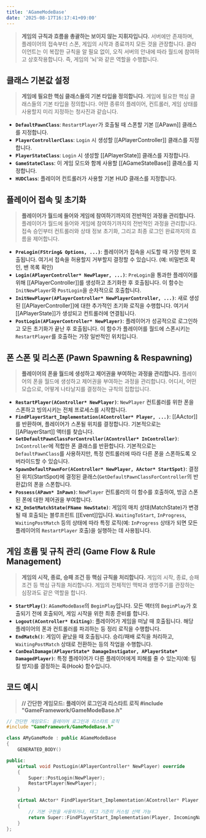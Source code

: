 ```yaml
---
title: 'AGameModeBase'
date: '2025-08-17T16:17:41+09:00'
---
```

> **게임의 규칙과 흐름을 총괄하는 보이지 않는 지휘자입니다.** 서버에만 존재하며, 플레이어의 접속부터 스폰, 게임의 시작과 종료까지 모든 것을 관장합니다. 클라이언트는 이 복잡한 규칙을 알 필요 없이, 오직 서버의 안내에 따라 월드에 참여하고 상호작용합니다. 즉, 게임의 '뇌'와 같은 역할을 수행합니다.

## 클래스 기본값 설정
> **게임에 필요한 핵심 클래스들의 기본 타입을 정의합니다.**
게임에 필요한 핵심 클래스들의 기본 타입을 정의합니다. 어떤 종류의 플레이어, 컨트롤러, 게임 상태를 사용할지 미리 지정하는 청사진과 같습니다.
* **`DefaultPawnClass`**:
	`RestartPlayer`가 호출될 때 스폰할 기본 [[APawn]] 클래스를 지정합니다.
* **`PlayerControllerClass`**:
	`Login` 시 생성할 [[APlayerController]] 클래스를 지정합니다.
* **`PlayerStateClass`**:
	`Login` 시 생성할 [[APlayerState]] 클래스를 지정합니다.
* **`GameStateClass`**:
	이 게임 모드와 함께 사용할 [[AGameStateBase]] 클래스를 지정합니다.
* **`HUDClass`**:
	플레이어 컨트롤러가 사용할 기본 HUD 클래스를 지정합니다.

## 플레이어 접속 및 초기화
> **플레이어가 월드에 들어와 게임에 참여하기까지의 전반적인 과정을 관리합니다.**
플레이어가 월드에 들어와 게임에 참여하기까지의 전반적인 과정을 관리합니다. 접속 승인부터 컨트롤러와 상태 정보 초기화, 그리고 최종 로그인 완료까지의 흐름을 제어합니다.
* **`PreLogin(FString& Options, ...)`**:
	플레이어가 접속을 시도할 때 가장 먼저 호출됩니다. 여기서 접속을 허용할지 거부할지 결정할 수 있습니다. (예: 비밀번호 확인, 밴 목록 확인)
* **`Login(APlayerController* NewPlayer, ...)`**:
	`PreLogin`을 통과한 플레이어를 위해 [[APlayerController]]를 생성하고 초기화한 후 호출됩니다. 이 함수는 `InitNewPlayer`와 `PostLogin`을 순차적으로 호출합니다.
* **`InitNewPlayer(APlayerController* NewPlayerController, ...)`**:
	새로 생성된 [[APlayerController]]에 대한 추가적인 초기화 로직을 수행합니다. 여기서 [[APlayerState]]가 생성되고 컨트롤러에 연결됩니다.
* **`PostLogin(APlayerController* NewPlayer)`**:
	플레이어가 성공적으로 로그인하고 모든 초기화가 끝난 후 호출됩니다. 이 함수가 플레이어를 월드에 스폰시키는 `RestartPlayer`를 호출하는 가장 일반적인 위치입니다.

## 폰 스폰 및 리스폰 (Pawn Spawning & Respawning)
> **플레이어의 폰을 월드에 생성하고 제어권을 부여하는 과정을 관리합니다.**
플레이어의 폰을 월드에 생성하고 제어권을 부여하는 과정을 관리합니다. 어디서, 어떤 모습으로, 어떻게 나타날지를 결정하는 규칙의 집합입니다.
* **`RestartPlayer(AController* NewPlayer)`**:
	`NewPlayer` 컨트롤러를 위한 폰을 스폰하고 빙의시키는 전체 프로세스를 시작합니다.
* **`FindPlayerStart_Implementation(AController* Player, ...)`**:
	[[AActor]]를 반환하며, 플레이어가 스폰될 위치를 결정합니다. 기본적으로는 [[APlayerStart]] 액터를 찾습니다.
* **`GetDefaultPawnClassForController(AController* InController)`**:
	`InController`에 적합한 폰 클래스를 반환합니다. 기본적으로는 `DefaultPawnClass`를 사용하지만, 특정 컨트롤러에 따라 다른 폰을 스폰하도록 오버라이드할 수 있습니다.
* **`SpawnDefaultPawnFor(AController* NewPlayer, AActor* StartSpot)`**:
	결정된 위치(StartSpot)에 결정된 클래스(`GetDefaultPawnClassForController`의 반환값)의 폰을 스폰합니다.
* **`Possess(APawn* InPawn)`**:
	`NewPlayer` 컨트롤러의 이 함수를 호출하여, 방금 스폰된 폰에 대한 제어권을 부여합니다.
* **`K2_OnSetMatchState(FName NewState)`**:
	게임의 매치 상태(MatchState)가 변경될 때 호출되는 블루프린트 [[Event]]입니다. `WaitingToStart`, `InProgress`, `WaitingPostMatch` 등의 상태에 따라 특정 로직(예: `InProgress` 상태가 되면 모든 플레이어의 `RestartPlayer` 호출)을 실행하는 데 사용됩니다.

## 게임 흐름 및 규칙 관리 (Game Flow & Rule Management)
> **게임의 시작, 종료, 승패 조건 등 핵심 규칙을 처리합니다.**
게임의 시작, 종료, 승패 조건 등 핵심 규칙을 처리합니다. 게임의 전체적인 맥박과 생명주기를 관장하는 심장과도 같은 역할을 합니다.
* **`StartPlay()`**:
	`AGameModeBase`의 `BeginPlay`입니다. 모든 액터의 `BeginPlay`가 호출되기 전에 호출되어, 게임 시작을 위한 최종 준비를 합니다.
* **`Logout(AController* Exiting)`**:
	플레이어가 게임을 떠날 때 호출됩니다. 해당 플레이어의 폰과 컨트롤러를 파괴하는 등 정리 로직을 수행합니다.
* **`EndMatch()`**:
	게임이 끝났을 때 호출됩니다. 승리/패배 로직을 처리하고, `WaitingPostMatch` 상태로 전환하는 등의 작업을 수행합니다.
* **`CanDealDamage(APlayerState* DamageInstigator, APlayerState* DamagedPlayer)`**:
	특정 플레이어가 다른 플레이어에게 피해를 줄 수 있는지(예: 팀킬 방지)를 결정하는 훅(Hook) 함수입니다.

## 코드 예시
> **// 간단한 게임모드: 플레이어 로그인과 리스타트 로직 #include "GameFramework/GameModeBase.h"**
```cpp
// 간단한 게임모드: 플레이어 로그인과 리스타트 로직
#include "GameFramework/GameModeBase.h"

class AMyGameMode : public AGameModeBase
{
	GENERATED_BODY()

public:
	virtual void PostLogin(APlayerController* NewPlayer) override
	{
		Super::PostLogin(NewPlayer);
		RestartPlayer(NewPlayer);
	}

	virtual AActor* FindPlayerStart_Implementation(AController* Player, const FString& IncomingName) override
	{
		// 기본 구현을 사용하거나, 태그 기준의 커스텀 선택 가능
		return Super::FindPlayerStart_Implementation(Player, IncomingName);
	}
};
```
